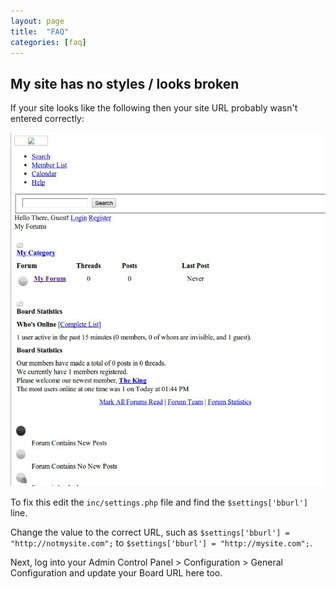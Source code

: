 ```yaml
---
layout: page
title:  "FAQ"
categories: [faq]
---
```


## My site has no styles / looks broken

If your site looks like the following then your site URL probably wasn't entered correctly:

[![Broken installation](/assets/images/faq/broken.jpg)](/assets/images/faq/broken.jpg)

To fix this edit the `inc/settings.php` file and find the `$settings['bburl']` line.

Change the value to the correct URL, such as `$settings['bburl'] = "http://notmysite.com";` to `$settings['bburl'] = "http://mysite.com";`.

Next, log into your Admin Control Panel > Configuration > General Configuration and update your Board URL here too.